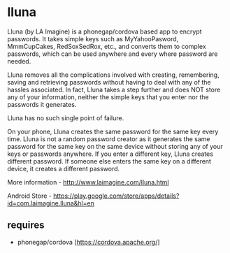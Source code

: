# lluna
Lluna (by LA Imagine) is a phonegap/cordova based app to encrypt passwords. It takes simple keys such as MyYahooPasword, MmmCupCakes, RedSoxSedRox, etc., and converts them to complex passwords, which can be used anywhere and every where password are needed.

Lluna removes all the complications involved with creating, remembering, saving and retrieving passwords without having to deal with any of the hassles associated. In fact, Lluna takes a step further and does NOT store any of your information, neither the simple keys that you enter nor the passwords it generates.

Lluna has no such single point of failure.

On your phone, Lluna creates the same password for the same key every time. Lluna is not a random password creator as it generates the same password for the same key on the same device without storing any of your keys or passwords anywhere. If you enter a different key, Lluna creates different password. If someone else enters the same key on a different device, it creates a different password.

More information - http://www.laimagine.com/lluna.html

Android Store - https://play.google.com/store/apps/details?id=com.laimagine.lluna&hl=en

## requires
- phonegap/cordova [https://cordova.apache.org/]
